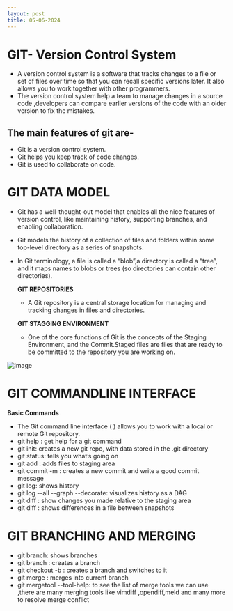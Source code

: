 ```yaml
---
layout: post
title: 05-06-2024
---
```

#       GIT- Version Control System
-  A version control system is a software that tracks changes to a file or set of files over time so that you can recall specific versions later. It also allows you to work together with other programmers.
- The version control system help a team to manage changes in a source code ,developers can compare earlier versions of the code with an older version to fix the mistakes.

## The main  features of git  are-
- Git is a version control system.
- Git helps you keep track of code changes.
- Git is used to collaborate on code.

# GIT DATA MODEL
- Git has a well-thought-out model that enables all the nice features of version control, like maintaining history, supporting branches, and enabling collaboration.

- Git models the history of a collection of files and folders within some top-level directory as a series of snapshots.
- In Git terminology, a file is called a “blob”,a directory is called a “tree”, and it maps names to blobs or trees (so directories can contain other directories).
 
  **GIT REPOSITORIES**
  - A Git repository is a central storage location for managing and tracking changes in files and directories.
   
  **GIT STAGGING ENVIRONMENT**
  - One of the core functions of Git is the concepts of the Staging Environment, and the Commit.Staged files are files that are ready to be committed to the repository you are working on.


![Image](data:image/jpeg;base64,/9j/4AAQSkZJRgABAQAAAQABAAD…J8HuYvLT0pyfB7mLy09KrSiQm4fAw5R91H1/oL20pSq0//9k=)

# GIT COMMANDLINE INTERFACE
**Basic Commands**
- The Git command line interface (  ) allows you to work with a local or remote Git repository.
- git  help <command>: get help for a git command
- git init: creates a new git repo, with data stored in the .git directory
- git status: tells you what’s going on
- git add <filename>: adds files to staging area
- git commit -m : creates a new commit and write a good commit message
- git log: shows  history
- git log --all --graph --decorate: visualizes history as a DAG
- git diff <filename>: show changes you made relative to the staging area
- git diff <revision> <filename>: shows differences in a file between snapshots

# GIT BRANCHING AND MERGING 

- git branch: shows branches
- git branch <name>: creates a branch
- git checkout -b <name>: creates a branch and switches to it
- git merge <branch name>: merges into current branch
- git mergetool --tool-help: to see the list of merge tools we can use ,there are many merging tools like vimdiff ,opendiff,meld and many more to resolve merge conflict
